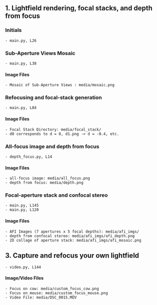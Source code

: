 ## 1. Lightfield rendering, focal stacks, and depth from focus

### Initials

    - main.py, L26

### Sub-Aperture Views Mosaic

    - main.py, L38

#### Image Files

    - Mosaic of Sub-Aperture Views : media/mosaic.png

### Refocusing and focal-stack generation

    - main.py, L84

#### Image Files

    - Focal Stack Directory: media/focal_stack/
    - d0 corresponds to d = 0, d1.png -> d = -0.4, etc.

### All-focus image and depth from focus

    - depth_focus.py, L14

#### Image Files

    - all-focus image: media/all_focus.png
    - depth from focus: media/depth.png


### Focal-aperture stack and confocal stereo

    - main.py, L145
    - main.py, L120

#### Image Files

    - AFI Images (7 apertures x 5 focal depths): media/afi_imgs/
    - depth from confocal stereo: media/afi_imgs/afi_depth.png
    - 2D collage of aperture stack: media/afi_imgs/afi_mosaic.png


## 3. Capture and refocus your own lightfield

    - video.py, L144

#### Image/Video Files

    - Focus on cow: media/custom_focus_cow.png
    - Focus on mouse: media/custom_focus_mouse.png
    - Video File: media/DSC_0015.MOV
